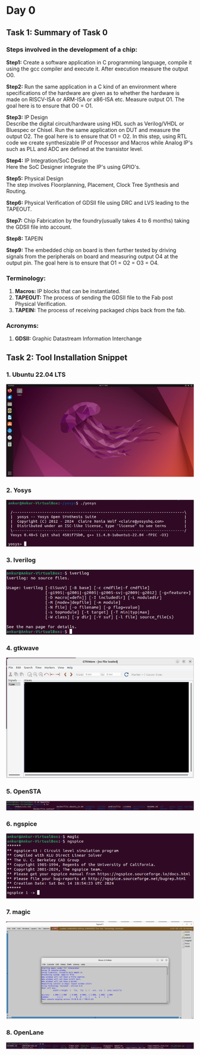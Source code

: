 # Day 0
## Task 1: Summary of Task 0

### Steps involved in the development of a chip:

**Step1:** Create a software application in C programming language, compile it using the gcc compiler and execute it. After execution measure the output O0.

**Step2:** Run the same application in a C kind of an environment where specifications of the hardware are given as to whether the hardware is made on RISCV-ISA or ARM-ISA or x86-ISA etc. Measure output O1. The goal here is to ensure that O0 = O1.

**Step3:** IP Design<br />
Describe the digital circuit/hardware using HDL such as Verilog/VHDL or Bluespec or Chisel. Run the same application on DUT and measure the output O2. The goal here is to ensure that O1 = O2.
In this step, using RTL code we create synthesizable IP of Processor and Macros while Analog IP's such as PLL and ADC are defined at the transistor level.

**Step4:** IP Integration/SoC Design\
Here the SoC Designer integrate the IP's using GPIO's.

**Step5:** Physical Design<br />
The step involves Floorplanning, Placement, Clock Tree Synthesis and Routing.

**Step6:** Physical Verification of GDSII file using DRC and LVS leading to the TAPEOUT.

**Step7:** Chip Fabrication by the foundry(usually takes 4 to 6 months) taking the GDSII file into account.

**Step8:** TAPEIN

**Step9:** The embedded chip on board is then further tested by driving signals from the peripherals on board and measuring output O4 at the output pin. The goal here is to ensure that O1 = O2 = O3 = O4.

### Terminology:
1. **Macros:** IP blocks that can be instantiated.
2. **TAPEOUT:** The process of sending the GDSII file to the Fab post Physical Verification.
3. **TAPEIN:** The process of receiving packaged chips back from the fab.

### Acronyms:
1. **GDSII:** Graphic Datastream Information Interchange

## Task 2: Tool Installation Snippet

### 1. Ubuntu 22.04 LTS

![ubuntu](https://github.com/ankurxyz/SFAL_VSD_HDP_SoC_Design/blob/master/images/Ubuntu%2020.04%20LTS.png)

### 2. Yosys

![yosys](https://github.com/ankurxyz/SFAL_VSD_HDP_SoC_Design/blob/master/images/Yosys.png)

### 3. Iverilog

![iverilog](https://github.com/ankurxyz/SFAL_VSD_HDP_SoC_Design/blob/master/images/iverilog.png)

### 4. gtkwave

![gtkwave](https://github.com/ankurxyz/SFAL_VSD_HDP_SoC_Design/blob/master/images/gtkwave.png)

### 5. OpenSTA

![opensta](https://github.com/ankurxyz/SFAL_VSD_HDP_SoC_Design/blob/master/images/OpenSTA.png)

### 6. ngspice

![ngspice](https://github.com/ankurxyz/SFAL_VSD_HDP_SoC_Design/blob/master/images/ngspice.png)

### 7. magic

![magic](https://github.com/ankurxyz/SFAL_VSD_HDP_SoC_Design/blob/master/images/magic.png)

### 8. OpenLane

![openlane](https://github.com/ankurxyz/SFAL_VSD_HDP_SoC_Design/blob/master/images/OpenLane.png)
